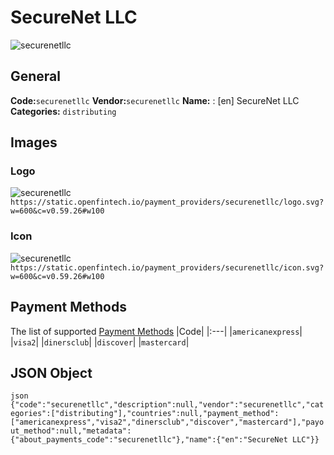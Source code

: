 # SecureNet LLC 
![securenetllc](https://static.openfintech.io/payment_providers/securenetllc/logo.svg?w=600&c=v0.59.26#w100) 
## General 
**Code:**`securenetllc` 
**Vendor:**`securenetllc` 
**Name:** 
:	[en] SecureNet LLC 
**Categories:** 
`distributing` 
## Images 
### Logo 
![securenetllc](https://static.openfintech.io/payment_providers/securenetllc/logo.svg?w=600&c=v0.59.26#w100) 
``` https://static.openfintech.io/payment_providers/securenetllc/logo.svg?w=600&c=v0.59.26#w100 ``` 
### Icon 
![securenetllc](https://static.openfintech.io/payment_providers/securenetllc/icon.svg?w=600&c=v0.59.26#w100) 
``` https://static.openfintech.io/payment_providers/securenetllc/icon.svg?w=600&c=v0.59.26#w100 ``` 
## Payment Methods 
The list of supported [Payment Methods](#) 
|Code| 
|:---| 
|`americanexpress`| 
|`visa2`| 
|`dinersclub`| 
|`discover`| 
|`mastercard`| 
 
## JSON Object 
```json {"code":"securenetllc","description":null,"vendor":"securenetllc","categories":["distributing"],"countries":null,"payment_method":["americanexpress","visa2","dinersclub","discover","mastercard"],"payout_method":null,"metadata":{"about_payments_code":"securenetllc"},"name":{"en":"SecureNet LLC"}} ``` 
